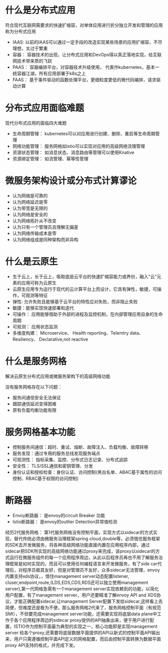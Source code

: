 # 什么是分布式应用
符合现代互联网需要求的快速扩缩容，对单体应用进行折分独立开发和管理的应用称为分布式应用
-  IAAS: 以前的IAAS可以通过一定手段的改造实现某些场景的应用扩缩容，不尽理想，太过于繁重
-  容器： 容器技术的出现，让分布式应用和DevOps得以真正落地实现，给互联网技术带来质的飞跃
-  PAAS： 容器编排平台，对容器技术升级使用， 代表作kubernetes，基本一统容器江湖，所有应用部署于k8s之上
-  FAAS： 基于事件驱动的函数处理平台，更细粒度更低的微代码编排，请求驱动计算

# 分布式应用面临难题
现代分布式应用的面临四大难题
- 生命周期管理： kubernetes可以对应用进行创建、删除、重启等生命周期管理
- 网络功能管理： 服务网格如istio可以实现对应用的高级网络流理管理
- 资源状态管理： 如消息状态、消息路由等管理可以使用Knative
- 资源绑定管理： 如流管理、幂等性管理

# 微服务架构设计或分布式计算谬论
- 认为网络是可靠的
- 认为网络延迟是零
- 认为带宽是无限的
- 认为网络是安全的
- 认为网络拓扑从不改变
- 认为只有一个管理员且理解无偏差
- 认为网络传输成本是零
- 认为网络组成是同种架构而非异构


# 什么是云原生
* 生于云上，长于云上，吸取底层云平台的快速扩缩容能力或养份，融入"云"元素的应用可称为云原生
* 云原生应用专为运行于现代的云计算平台上而设计，它具有弹性，敏捷，可操作，可观测等特征
* 弹性: 允许失败且能够基于云平台的特性应对失败，而非阻止失败
* 敏捷：能够实现快速部署和迭代
* 可操作： 应用能够借助于外部的进程及监控机制，在内部管理应用自身的生命周期
* 可观测： 应用状态监测
* 多维度构建： Microservice、 Health reporting、Telemtry data、 Resiliency、 Declarative,not reactive

# 什么是服务网格
解决云原生分布式应用或微服务架构下的高级网络功能

没有服务网格存在以下问题：
- 服务间通信安全无法保证
- 跟踪通信延迟变得困难
- 原有负载均衡功能有限

# 服务网格基本功能
- 控制服务间通信：超时、重试、熔断、故障注入、负载均衡、故障转移
- 服务发现：通过专用的服务总线发现服务端点
- 可观测性： 指标采集、监控、分布式日志记录、分布式追踪
- 安全性： TLS/SSL通信和密钥管理、分发
- 身份认证和授权检查：身份认证、访问控制(黑白名单、ABAC基于属性的访问控制、RBAC基于权限的访问控制)

# 断路器
* Envoy断路器： 是envoy的circuit Breaker 功能
* Istio断路器： 是envoy的outlier Detection异常值检测


经历2代服务网格： 第1代服务网格没有控制平面，实现方式以sidecar的方式实现，替代传统必须由微服务治理框架spring cloud,double等，必须借住服务框架的SDK去开发微服务，将各种高级网络功能直接内置在应用程序内部，通过sidecar把SDK所实现的高级网络功能通过proxy来完成，该proxy以sidecar的方式运行在微服务组件的每一个应用程序周边，从此以后程序员再也不用了解服务治理框架是如何实现的，而且可以使用任何编程语言来开发微服务，有了side car代理后，对程序员极其友好，但是对管理员不友好，众多sidecar无法管理，envoy内置支持xds协议，，借住management server动态配置listener, cluser,endpoint,route,(LDS,EDS,CDS,RDS还可以独立使用management server),第一代网格急需有一个management server实现依赖到的功能，以简化用户配置，有了management server，用户还要精准了解envoy API and XDS协议，才能正确配置sidecar,让management Server配置下发给sidecar,这样看上去简便，但难度还是极为不便，那么服务网格2代来了，服务网格控制平面（有规范SMI），不但要完成management server功能，还需要实现将底层data plane中工作于各个应用程序周边的sidecar proxy提供的API抽象出来，便于用户进行配置，ISTIO作为控制平面最为典型的实现之一，核心功能即是实现management server 给各个proxy,还需要将底层数据平面提供的API以新式的控制平面API输出来，用户只需遵循控制平面API定义的网格配置，而后由控制平面转换为数据平面proxy API支持的格式，并完成下发。


